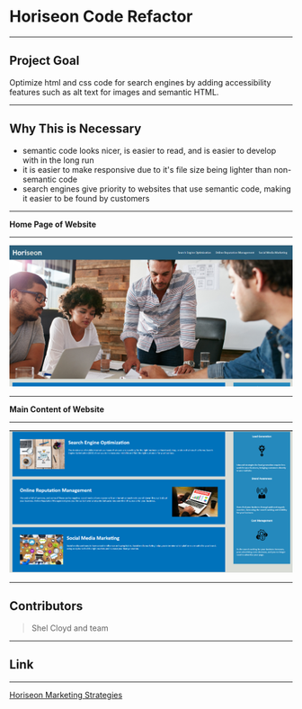 # Horiseon Code Refactor
___
## Project Goal
Optimize html and css code for search engines by adding accessibility features such as alt text for images and semantic HTML. 
___
## Why This is Necessary
* semantic code looks nicer, is easier to read, and is easier to develop with in the long run
* it is easier to make responsive due to it's file size being lighter than non-semantic code
* search engines give priority to websites that use semantic code, making it easier to be found by customers
___
__Home Page of Website__
___
![](./develop/assets/images/Screenshot%20(3).png)
___
__Main Content of Website__
___
![](./develop/assets/images/Screenshot%20(6).png)
___
## Contributors
> Shel Cloyd and team
___
## Link
___
[Horiseon Marketing Strategies](shelcloyd.github.io/horiseon-code-refactor)